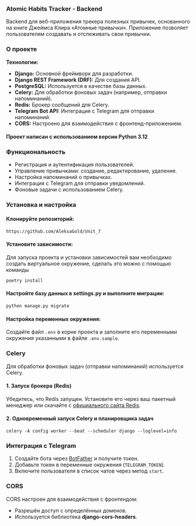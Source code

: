 
### Atomic Habits Tracker - Backend
Backend для веб-приложения трекера полезных привычек, основанного на книге Джеймса Клира «Атомные привычки». Приложение позволяет пользователям создавать и отслеживать свои привычки.

### О проекте

**Технологии:**
- **Django:** Основной фреймворк для разработки.
- **Django REST Framework (DRF):** Для создания API.
- **PostgreSQL:** Используется в качестве базы данных.
- **Celery:** Для обработки фоновых задач (например, отправки напоминаний).
- **Redis:** Брокер сообщений для Celery.
- **Telegram Bot API:** Интеграция с Telegram для отправки напоминаний.
- **CORS:** Настроено для взаимодействия с фронтенд-приложением.


   
#### Проект написан с испoльзованием версии **Python 3.12**


### Функциональность

- Регистрация и аутентификация пользователей.
- Управление привычками: создание, редактирование, удаление. 
- Настройка напоминаний о привычках.
- Интеграция с Telegram для отправки уведомлений.
- Фоновые задачи с использованием Celery.

### Установка и настройка


#### Клонируйте репозиторий:
```
https://github.com/AleksaGold/Unit_7
```
#### Установите зависимости:
Для запуска проекта и установки зависимостей вам необходимо создать виртуальное окружение, сделать это можно с помощью команды
```
poetry install
```

#### Настройте базу данных в settings.py и выполните миграции:
```
python manage.py migrate
```

#### Настройка переменных окружения:
Создайте файл `.env` в корне проекта и заполните его переменными окружения указанными в файле `.env.sample`.

### Celery
Для обработки фоновых задач (отправки напоминаний) используется Celery.

#### 1. Запуск брокера (Redis)
Убедитесь, что Redis запущен. Установите его через ваш пакетный менеджер или скачайте с [официального сайта Redis](https://redis.io/).

#### 2. Одновременный запуск Celery и планировщика задач
```
celery -A config worker --beat --scheduler django --loglevel=info

```
### Интеграция с Telegram
1. Создайте бота через [BotFather](https://t.me/BotFather) и получите токен.
2. Добавьте токен в переменные окружения (`TELEGRAM_TOKEN`).
3. Включите пользователя в список чатов через метод `start`.

### CORS
CORS настроен для взаимодействия с фронтендом:

- Разрешён доступ с определённых доменов.
- Используется библиотека **django-cors-headers**.